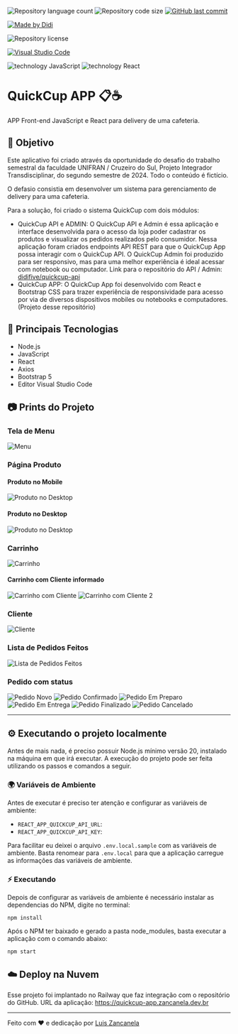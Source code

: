 ![Repository language count](https://img.shields.io/github/languages/count/didifive/quickcup-app)
![Repository code size](https://img.shields.io/github/languages/code-size/didifive/quickcup-app)
[![GitHub last commit](https://img.shields.io/github/last-commit/didifive/quickcup-app?color=blue)](https://github.com/didifive/quickcup-app/commits/main)

[![Made by Didi](https://img.shields.io/badge/made%20by-Didi-green)](https://luiszancanela.dev.br/)

![Repository license](https://img.shields.io/github/license/didifive/quickcup-app)

[![Visual Studio Code](https://custom-icon-badges.demolab.com/badge/Visual%20Studio%20Code-0078d7.svg?logo=vsc&logoColor=white)](https://code.visualstudio.com/)

![technology JavaScript](https://img.shields.io/static/v1?color=yellow&label=Technology&message=JavaScript&style=for-the-badge&logo=javascript)
![technology React](https://img.shields.io/static/v1?color=blue&label=Technology&message=React&style=for-the-badge&logo=react)

# QuickCup APP 📋☕

APP Front-end JavaScript e React para delivery de uma cafeteria.

## 🎯 Objetivo

Este aplicativo foi criado através da oportunidade do desafio do trabalho semestral da
faculdade UNIFRAN / Cruzeiro do Sul, Projeto Integrador Transdisciplinar, do segundo
semestre de 2024. Todo o conteúdo é fictício. 

O defasio consistia em desenvolver um sistema para gerenciamento de delivery para uma cafeteria.

Para a solução, foi criado o sistema QuickCup com dois módulos:

- QuickCup API e ADMIN: O QuickCup API e Admin é essa aplicação e interface desenvolvida para o acesso da loja poder cadastrar os produtos e visualizar os pedidos realizados pelo consumidor. Nessa aplicação foram criados endpoints API REST para que o QuickCup App possa interagir com o QuickCup API.
  O QuickCup Admin foi produzido para ser responsivo, mas para uma melhor experiência é ideal acessar com notebook ou computador. Link para o repositório do API / Admin: [didifive/quickcup-api](https://github.com/didifive/quickcup-api)
- QuickCup APP: O QuickCup App foi desenvolvido com React e Bootstrap CSS para trazer experiência de responsividade para acesso por via de diversos dispositivos mobiles ou notebooks e computadores. (Projeto desse repositório)

## 🔧 Principais Tecnologias

- Node.js
- JavaScript
- React
- Axios
- Bootstrap 5
- Editor Visual Studio Code


## 📷 Prints do Projeto

### Tela de Menu
![Menu](docs/Menu.png)

### Página Produto

#### Produto no Mobile
![Produto no Desktop](docs/ProdutoMobile.png)

#### Produto no Desktop
![Produto no Desktop](docs/ProdutoDesktop.png)

### Carrinho
![Carrinho](docs/Carrinho.png)

#### Carrinho com Cliente informado
![Carrinho com Cliente](docs/CarrinhoCliente.png)
![Carrinho com Cliente 2](docs/CarrinhoCliente2.png)

### Cliente
![Cliente](docs/Cliente.png)

### Lista de Pedidos Feitos
![Lista de Pedidos Feitos](docs/Lista-Pedidos-Feitos.png)  

### Pedido com status
![Pedido Novo](docs/PedidoNovo.png)
![Pedido Confirmado](docs/PedidoConfirmado.png)
![Pedido Em Preparo](docs/PedidoEmPreparo.png)
![Pedido Em Entrega](docs/PedidoEmEntrega.png)
![Pedido Finalizado](docs/PedidoFinalizado.png)
![Pedido Cancelado](docs/PedidoCancelado.png)


-----

## ⚙ Executando o projeto localmente
Antes de mais nada, é preciso possuir Node.js mínimo versão 20, instalado na máquina em que
irá executar. A execução do projeto pode ser feita utilizando os passos e comandos a seguir.

### 🌍 Variáveis de Ambiente

Antes de executar é preciso ter atenção e configurar as variáveis de ambiente:

- `REACT_APP_QUICKCUP_API_URL`: 
- `REACT_APP_QUICKCUP_API_KEY`:

Para facilitar eu deixei o arquivo `.env.local.sample` com as variáveis de ambiente. Basta renomear para `.env.local` para que a aplicação
carregue as informações das variáveis de ambiente.

### ⚡ Executando 

Depois de configurar as variáveis de ambiente é necessário instalar as dependencias do NPM, digite no terminal:
 
```
npm install
```

Após o NPM ter baixado e gerado a pasta node_modules, basta executar a aplicação com o comando abaixo:

```
npm start
```

## ☁️ Deploy na Nuvem
Esse projeto foi implantado no Railway que faz integração com o repositório do GitHub.
URL da aplicação: https://quickcup-app.zancanela.dev.br

-----

Feito com ❤️ e dedicação por [Luis Zancanela](https://github.com/didifive)